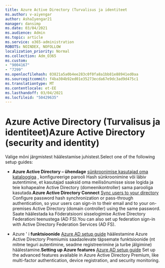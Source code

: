 ```yaml
---
title: Azure Active Directory (Turvalisus ja identiteet
ms.author: v-aiyengar
author: AshaIyengar21
manager: dansimp
ms.date: 03/04/2021
ms.audience: Admin
ms.topic: article
ms.service: o365-administration
ROBOTS: NOINDEX, NOFOLLOW
localization_priority: Normal
ms.collection: Adm_O365
ms.custom:
- "9004167"
- "7299"
ms.openlocfilehash: 03821a5a0b4ee283c0f0fa8a1bb81e88941ed0aa
ms.sourcegitcommit: f4ba304b92ed01e35273ecda67e9dc3ad9d475c1
ms.translationtype: MT
ms.contentlocale: et-EE
ms.lasthandoff: 03/04/2021
ms.locfileid: "50429635"
---
```

# <a name="azure-active-directory-security-and-identity"></a><span data-ttu-id="1d000-102">Azure Active Directory (Turvalisus ja identiteet)</span><span class="sxs-lookup"><span data-stu-id="1d000-102">Azure Active Directory (security and identity)</span></span>

<span data-ttu-id="1d000-103">Valige mõni järgmistest häälestamise juhistest.</span><span class="sxs-lookup"><span data-stu-id="1d000-103">Select one of the following setup guides:</span></span>

- <span data-ttu-id="1d000-104">**Azure Active Directory – ühendage** [sünkroonimise kasutajad oma kataloogiga](https://go.microsoft.com/fwlink/?linkid=2071310) , konfigureerige parooli Hash sünkroonimine või läbiv autentimine, et kasutajad saaksid oma meilisõnumisse sisse logida ja teie kohapealne Active Directory (domeenikontroller) sama parooliga kasutada.</span><span class="sxs-lookup"><span data-stu-id="1d000-104">**Azure Active Directory Connect** [Sync users to your directory](https://go.microsoft.com/fwlink/?linkid=2071310) Configure password hash synchronization or pass-through authentication, so your users can sign-in to their email and to your on-premises Active Directory (domain controller) using the same password.</span></span> <span data-ttu-id="1d000-105">Saate häälestada ka Föderatsiooni sisselogimise Active Directory Federationi teenustega (AD FS).</span><span class="sxs-lookup"><span data-stu-id="1d000-105">You can also set up federation sign-in with Active Directory Federation Services (AD FS).</span></span>

- <span data-ttu-id="1d000-106">Azure ' i **funktsioonide** [Azure AD setup guide](https://go.microsoft.com/fwlink/?linkid=2134390) häälestamine Azure Active Directory Premiumis saadaolevate täpsemate funktsioonide (nt mitme teguri autentimine, seadme registreerimine ja turbe jälgimine) häälestamine.</span><span class="sxs-lookup"><span data-stu-id="1d000-106">**Setting up Azure features** [Azure AD setup guide](https://go.microsoft.com/fwlink/?linkid=2134390) Set up the advanced features available in Azure Active Directory Premium, like multi-factor authentication, device registration, and security monitoring.</span></span>
